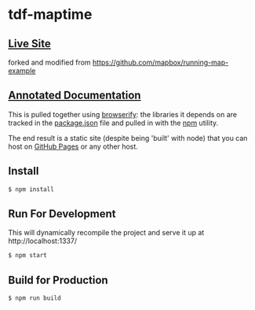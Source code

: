 # tdf-maptime

## [Live Site](http://abenrob.github.io/tdf-maptime/)

forked and modified from https://github.com/mapbox/running-map-example

## [Annotated Documentation](http://www.abenrob.com/tdf-maptime/docs/)

This is pulled together using [browserify](http://browserify.org/):
the libraries it depends on are tracked in the [package.json](package.json)
file and pulled in with the [npm](https://www.npmjs.com/) utility.

The end result is a static site (despite being 'built' with node) that you
can host on [GitHub Pages](https://pages.github.com/) or any other host.

## Install

```sh
$ npm install
```

## Run For Development

This will dynamically recompile the project and serve it up at http://localhost:1337/

```sh
$ npm start
```

## Build for Production

```sh
$ npm run build
```
